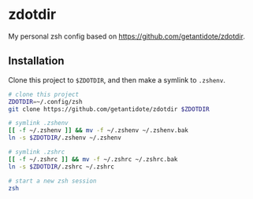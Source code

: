 # zdotdir

My personal zsh config based on https://github.com/getantidote/zdotdir.


## Installation

Clone this project to `$ZDOTDIR`, and then make a symlink to `.zshenv`.

```zsh
# clone this project
ZDOTDIR=~/.config/zsh
git clone https://github.com/getantidote/zdotdir $ZDOTDIR

# symlink .zshenv
[[ -f ~/.zshenv ]] && mv -f ~/.zshenv ~/.zshenv.bak
ln -s $ZDOTDIR/.zshenv ~/.zshenv

# symlink .zshrc
[[ -f ~/.zshrc ]] && mv -f ~/.zshrc ~/.zshrc.bak
ln -s $ZDOTDIR/.zshrc ~/.zshrc

# start a new zsh session
zsh
```

[antidote]: https://getantidote.github.io
